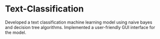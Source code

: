 # Text-Classification
Developed a text classification machine learning model using naive bayes and decision tree algorithms. Implemented a user-friendly GUI interface for the model.
